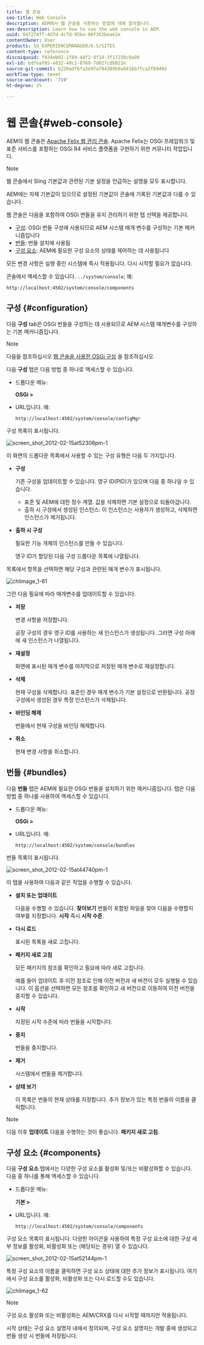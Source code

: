 ```yaml
---
title: 웹 콘솔
seo-title: Web Console
description: AEM에서 웹 콘솔을 사용하는 방법에 대해 알아봅니다.
seo-description: Learn how to use the web console in AEM.
uuid: 047274ff-4d7d-4c7d-95be-06f363beae2e
contentOwner: User
products: SG_EXPERIENCEMANAGER/6.5/SITES
content-type: reference
discoiquuid: f934eb02-1f84-44f2-9f14-3f17250c9a90
exl-id: bdfeaf85-e832-40c1-8769-7d027cdb021e
source-git-commit: b220adf6fa3e9faf94389b9a9416b7fca2f89d9d
workflow-type: tm+mt
source-wordcount: '719'
ht-degree: 2%

---
```


# 웹 콘솔{#web-console}

AEM의 웹 콘솔은 [Apache Felix 웹 관리 콘솔](https://felix.apache.org/documentation/subprojects/apache-felix-web-console.html). Apache Felix는 OSGi 프레임워크 및 표준 서비스를 포함하는 OSGi R4 서비스 플랫폼을 구현하기 위한 커뮤니티 작업입니다.

>[!NOTE]
>
>웹 콘솔에서 Sling 기본값과 관련된 기본 설정을 언급하는 설명을 모두 표시합니다.
>
>AEM에는 자체 기본값이 있으므로 설정된 기본값이 콘솔에 기록된 기본값과 다를 수 있습니다.

웹 콘솔은 다음을 포함하여 OSGi 번들을 유지 관리하기 위한 탭 선택을 제공합니다.

* [구성](#configuration): OSGi 번들 구성에 사용되므로 AEM 시스템 매개 변수를 구성하는 기본 메커니즘입니다
* [번들](#bundles): 번들 설치에 사용됨
* [구성 요소](#components): AEM에 필요한 구성 요소의 상태를 제어하는 데 사용됩니다

모든 변경 사항은 실행 중인 시스템에 즉시 적용됩니다. 다시 시작할 필요가 없습니다.

콘솔에서 액세스할 수 있습니다. `../system/console`; 예:

`http://localhost:4502/system/console/components`

## 구성 {#configuration}

다음 **구성** tab은 OSGi 번들을 구성하는 데 사용되므로 AEM 시스템 매개변수를 구성하는 기본 메커니즘입니다.

>[!NOTE]
>
>다음을 참조하십시오 [웹 콘솔을 사용한 OSGi 구성](/help/sites-deploying/configuring-osgi.md#osgi-configuration-with-the-web-console) 을 참조하십시오.

다음 **구성** 탭은 다음 방법 중 하나로 액세스할 수 있습니다.

* 드롭다운 메뉴:

   **OSGi >**

* URL입니다. 예:

   `http://localhost:4502/system/console/configMgr`

구성 목록이 표시됩니다.

![screen_shot_2012-02-15at52308pm-1](assets/screen_shot_2012-02-15at52308pm-1.png)

이 화면의 드롭다운 목록에서 사용할 수 있는 구성 유형은 다음 두 가지입니다.

* **구성**

   기존 구성을 업데이트할 수 있습니다. 영구 ID(PID)가 있으며 다음 중 하나일 수 있습니다.

   * 표준 및 AEM에 대한 정수 계열. 값을 삭제하면 기본 설정으로 되돌아갑니다.
   * 출하 시 구성에서 생성된 인스턴스: 이 인스턴스는 사용자가 생성하고, 삭제하면 인스턴스가 제거됩니다.

* **출하 시 구성**

   필요한 기능 개체의 인스턴스를 만들 수 있습니다.

   영구 ID가 할당된 다음 구성 드롭다운 목록에 나열됩니다.

목록에서 항목을 선택하면 해당 구성과 관련된 매개 변수가 표시됩니다.

![chlimage_1-61](assets/chlimage_1-61.png)

그런 다음 필요에 따라 매개변수를 업데이트할 수 있습니다.

* **저장**

   변경 사항을 저장합니다.

   공장 구성의 경우 영구 ID를 사용하는 새 인스턴스가 생성됩니다. 그러면 구성 아래에 새 인스턴스가 나열됩니다.

* **재설정**

   화면에 표시된 매개 변수를 마지막으로 저장된 매개 변수로 재설정합니다.

* **삭제**

   현재 구성을 삭제합니다. 표준인 경우 매개 변수가 기본 설정으로 반환됩니다. 공장 구성에서 생성된 경우 특정 인스턴스가 삭제됩니다.

* **바인딩 해제**

   번들에서 현재 구성을 바인딩 해제합니다.

* **취소**

   현재 변경 사항을 취소합니다.

## 번들 {#bundles}

다음 **번들** 탭은 AEM에 필요한 OSGi 번들을 설치하기 위한 메커니즘입니다. 탭은 다음 방법 중 하나를 사용하여 액세스할 수 있습니다.

* 드롭다운 메뉴:

   **OSGi >**

* URL입니다. 예:

   `http://localhost:4502/system/console/bundles`

번들 목록이 표시됩니다.

![screen_shot_2012-02-15at44740pm-1](assets/screen_shot_2012-02-15at44740pm-1.png)

이 탭을 사용하여 다음과 같은 작업을 수행할 수 있습니다.

* **설치 또는 업데이트**

   다음을 수행할 수 있습니다. **찾아보기** 번들이 포함된 파일을 찾아 다음을 수행할지 여부를 지정합니다. **시작** 즉시 **시작 수준**.

* **다시 로드**

   표시된 목록을 새로 고칩니다.

* **패키지 새로 고침**

   모든 패키지의 참조를 확인하고 필요에 따라 새로 고칩니다.

   예를 들어 업데이트 후 이전 참조로 인해 이전 버전과 새 버전이 모두 실행될 수 있습니다. 이 옵션을 선택하면 모든 참조를 확인하고 새 버전으로 이동하여 이전 버전을 중지할 수 있습니다.

* **시작**

   지정된 시작 수준에 따라 번들을 시작합니다.

* **중지**

   번들을 중지합니다.

* **제거**

   시스템에서 번들을 제거합니다.

* **상태 보기**

   이 목록은 번들의 현재 상태를 지정합니다. 추가 정보가 있는 특정 번들의 이름을 클릭합니다.

>[!NOTE]
>
>다음 이후 **업데이트** 다음을 수행하는 것이 좋습니다. **패키지 새로 고침**.

## 구성 요소 {#components}

다음 **구성 요소** 탭에서는 다양한 구성 요소를 활성화 및/또는 비활성화할 수 있습니다. 다음 중 하나를 통해 액세스할 수 있습니다.

* 드롭다운 메뉴:

   **기본 >**

* URL입니다. 예:

   `http://localhost:4502/system/console/components`

구성 요소 목록이 표시됩니다. 다양한 아이콘을 사용하여 특정 구성 요소에 대한 구성 세부 정보를 활성화, 비활성화 또는 (해당되는 경우) 열 수 있습니다.

![screen_shot_2012-02-15at52144pm-1](assets/screen_shot_2012-02-15at52144pm-1.png)

특정 구성 요소의 이름을 클릭하면 구성 요소 상태에 대한 추가 정보가 표시됩니다. 여기에서 구성 요소를 활성화, 비활성화 또는 다시 로드할 수도 있습니다.

![chlimage_1-62](assets/chlimage_1-62.png)

>[!NOTE]
>
>구성 요소 활성화 또는 비활성화는 AEM/CRX를 다시 시작할 때까지만 적용됩니다.
>
>시작 상태는 구성 요소 설명자 내에서 정의되며, 구성 요소 설명자는 개발 중에 생성되고 번들 생성 시 번들에 저장됩니다.
